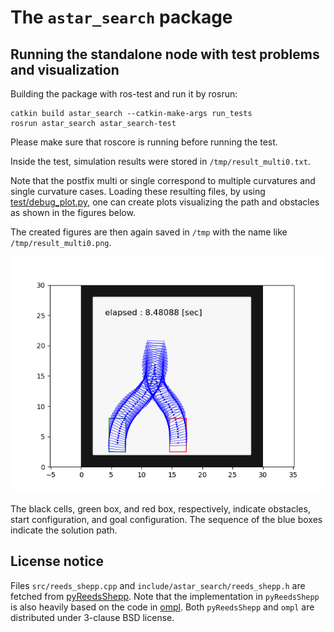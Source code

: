 # The `astar_search` package

## Running the standalone node with test problems and visualization

Building the package with ros-test and run it by rosrun:

```
catkin build astar_search --catkin-make-args run_tests
rosrun astar_search astar_search-test
```

Please make sure that roscore is running before running the test.

Inside the test, simulation results were stored in `/tmp/result_multi0.txt`.

Note that the postfix multi or single correspond to
multiple curvatures and single curvature cases.
Loading these resulting files, by using [test/debug_plot.py](test/debug_plot.py),
 one can create plots visualizing the path and obstacles as shown
in the figures below.

The created figures are then again saved in `/tmp` with the name like `/tmp/result_multi0.png`.

![sample output figure](figs/result_multi2.png)

The black cells, green box, and red box, respectively, indicate obstacles,
start configuration, and goal configuration.
The sequence of the blue boxes indicate the solution path.

## License notice

Files `src/reeds_shepp.cpp` and `include/astar_search/reeds_shepp.h`
are fetched from [pyReedsShepp](https://github.com/ghliu/pyReedsShepp).
Note that the implementation in `pyReedsShepp` is also heavily based on
the code in [ompl](https://github.com/ompl/ompl).
Both `pyReedsShepp` and `ompl` are distributed under 3-clause BSD license.
